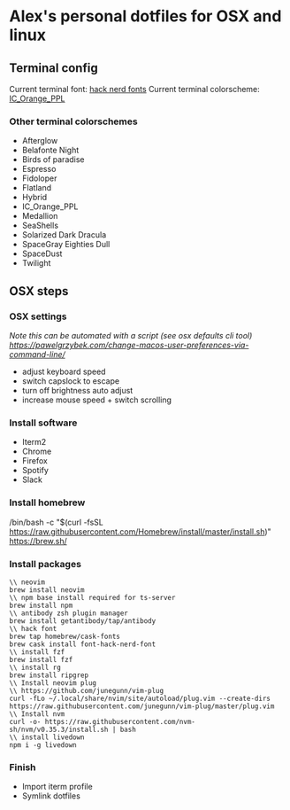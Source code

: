 # Alex's personal dotfiles for OSX and linux

## Terminal config
Current terminal font: [hack nerd fonts](https://github.com/ryanoasis/nerd-fonts)
Current terminal colorscheme: [IC_Orange_PPL](https://github.com/mbadolato/iTerm2-Color-Schemes)

### Other terminal colorschemes
- Afterglow
- Belafonte Night
- Birds of paradise
- Espresso
- Fidoloper
- Flatland
- Hybrid
- IC_Orange_PPL
- Medallion
- SeaShells
- Solarized Dark Dracula
- SpaceGray Eighties Dull
- SpaceDust
- Twilight

## OSX steps
### OSX settings

_Note this can be automated with a script (see osx defaults cli tool)
https://pawelgrzybek.com/change-macos-user-preferences-via-command-line/_

- adjust keyboard speed
- switch capslock to escape
- turn off brightness auto adjust
- increase mouse speed + switch scrolling

### Install software
- Iterm2
- Chrome
- Firefox
- Spotify
- Slack

### Install homebrew
/bin/bash -c "$(curl -fsSL https://raw.githubusercontent.com/Homebrew/install/master/install.sh)"  
https://brew.sh/

### Install packages
```
\\ neovim
brew install neovim
\\ npm base install required for ts-server
brew install npm 
\\ antibody zsh plugin manager
brew install getantibody/tap/antibody
\\ hack font
brew tap homebrew/cask-fonts   
brew cask install font-hack-nerd-font
\\ install fzf
brew install fzf
\\ install rg
brew install ripgrep
\\ Install neovim plug
\\ https://github.com/junegunn/vim-plug
curl -fLo ~/.local/share/nvim/site/autoload/plug.vim --create-dirs https://raw.githubusercontent.com/junegunn/vim-plug/master/plug.vim  
\\ Install nvm
curl -o- https://raw.githubusercontent.com/nvm-sh/nvm/v0.35.3/install.sh | bash
\\ install livedown
npm i -g livedown
```

### Finish
- Import iterm profile
- Symlink dotfiles
